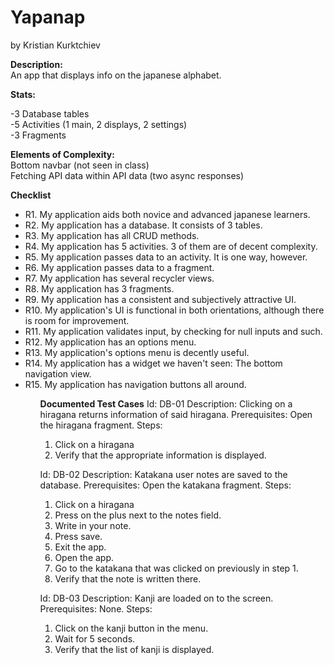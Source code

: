 # Yapanap
by Kristian Kurktchiev

<b>Description:</b><br>
An app that displays info on the japanese alphabet.

<b>Stats:</b><br>

-3 Database tables<br>
-5 Activities (1 main, 2 displays, 2 settings)<br>
-3 Fragments<br>


<b>Elements of Complexity:</b><br>
Bottom navbar (not seen in class)<br>
Fetching API data within API data (two async responses)

<b>Checklist</b>
<ul>
<li>R1. My application aids both novice and advanced japanese learners.</li>
<li>R2. My application has a database. It consists of 3 tables.</li>
<li>R3. My application has all CRUD methods.</li>
<li>R4. My application has 5 activities. 3 of them are of decent complexity.</li>
<li>R5. My application passes data to an activity. It is one way, however.</li>
<li>R6. My application passes data to a fragment.</li>
<li>R7. My application has several recycler views.</li>
<li>R8. My application has 3 fragments.</li>
<li>R9. My application has a consistent and subjectively attractive UI.</li>
<li>R10. My application's UI is functional in both orientations, although there is room for improvement.</li>
<li>R11. My application validates input, by checking for null inputs and such.</li>
<li>R12. My application has an options menu.</li>
<li>R13. My application's options menu is decently useful.</li>
<li>R14. My application has a widget we haven't seen: The bottom navigation view.</li></li>
<li>R15. My application has navigation buttons all around.</li>
<ul>


<b>Documented Test Cases</b>
Id: DB-01
Description: Clicking on a hiragana returns information of said hiragana.
Prerequisites: Open the hiragana fragment.
Steps: 
1. Click on a hiragana
2. Verify that the appropriate information is displayed.

Id: DB-02
Description: Katakana user notes are saved to the database.
Prerequisites: Open the katakana fragment.
Steps: 
1. Click on a hiragana
2. Press on the plus next to the notes field.
3. Write in your note.
4. Press save.
5. Exit the app.
6. Open the app.
7. Go to the katakana that was clicked on previously in step 1.
8. Verify that the note is written there.

Id: DB-03
Description: Kanji are loaded on to the screen.
Prerequisites: None.
Steps: 
1. Click on the kanji button in the menu.
2. Wait for 5 seconds.
3. Verify that the list of kanji is displayed.







